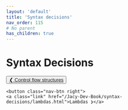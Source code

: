 ```yaml
---
layout: 'default'
title: 'Syntax decisions'
nav_order: 115
# No parent
has_children: true
---
```


# Syntax Decisions
<div class="nav-btn-block">
    <button class="nav-btn left">
    <a class="link" href="/Jacy-Dev-Book/syntax-decisions/control-flow-structures.html">❮ Control flow structures</a>
</button>

    <button class="nav-btn right">
    <a class="link" href="/Jacy-Dev-Book/syntax-decisions/lambdas.html">Lambdas ❯</a>
</button>

</div>
